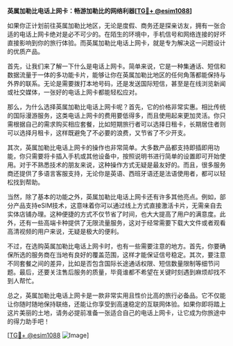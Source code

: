 **英属加勒比电话上网卡：畅游加勒比的网络利器[[TG💪+ @esim1088](https://t.me/s/esim1088)]**

如果你正计划前往英属加勒比地区，无论是度假、商务还是探亲访友，拥有一张合适的电话上网卡绝对是必不可少的。在陌生的环境中，手机信号和网络连接的好坏直接影响到你的旅行体验。而英属加勒比电话上网卡，就是专为解决这一问题设计的优质产品。

首先，让我们来了解一下什么是电话上网卡。简单来说，它是一种集通话、短信和数据流量于一体的多功能卡片，能够让你在英属加勒比地区的任何角落都能保持与外界的联系。无论是需要拨打本地号码，还是发送国际短信，甚至是在线浏览新闻或社交媒体，一张好的电话上网卡都能轻松应对。

那么，为什么选择英属加勒比电话上网卡呢？首先，它的价格非常实惠。相比传统的国际漫游服务，这类电话上网卡的费用要低得多，而且使用起来更加灵活。你只需根据自己的需求购买相应套餐，比如短期旅行者可以选择日租卡，长期居住者则可以选择月租卡，这样既避免了不必要的浪费，又节省了不少开支。

其次，英属加勒比电话上网卡的操作也非常简单。大多数产品都支持即插即用功能，你只需要将卡插入手机或其他设备中，按照说明书进行简单的设置即可开始使用。对于不熟悉技术的朋友来说，这种操作方式无疑是最友好的。而且，很多服务商还提供了多语言客服支持，无论你是英语、西班牙语还是法语使用者，都可以轻松找到帮助。

当然，除了基本的功能之外，英属加勒比电话上网卡还有许多其他亮点。例如，部分产品支持eSIM技术，这意味着你可以通过线上方式直接激活卡片，无需亲自去实体店铺办理。这种便捷的方式不仅节省了时间，也大大提高了用户的满意度。此外，还有一些高端卡种提供了无限流量服务，这对于经常需要下载大文件或者观看高清视频的用户来说，无疑是极大的便利。

不过，在选购英属加勒比电话上网卡时，也有一些需要注意的地方。首先，你要确保所选的服务商在当地有良好的覆盖范围，这样才能保证信号稳定。其次，要注意不同套餐之间的差异，比如是否包含国际长途通话权限、短信数量限制等细节问题。最后，还要关注售后服务的质量，毕竟谁都不希望在关键时刻遇到麻烦却找不到人帮忙。

总之，英属加勒比电话上网卡是一款非常实用且性价比高的旅行必备品。它不仅能让你随时随地保持联络，还能让你享受到高速稳定的互联网体验。如果你即将踏上这片美丽的土地，请务必提前准备一张适合自己的电话上网卡，让它成为你旅途中的得力助手吧！

[[TG💪+ @esim1088](https://t.me/s/esim1088) ![Image](https://i.postimg.cc/4NQfJmqS/Snipaste-2025-05-13-00-14-12.png)]